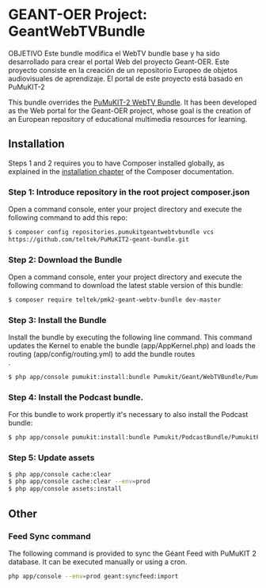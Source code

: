 # GEANT-OER Project: GeantWebTVBundle

OBJETIVO
Este bundle modifica el WebTV bundle base y ha sido desarrollado para crear el portal Web del proyecto Geant-OER. Este proyecto consiste en la creación de un repositorio Europeo de objetos audiovisuales de aprendizaje. El portal de este proyecto está basado en PuMuKIT-2

This bundle overrides the [PuMuKIT-2 WebTV Bundle](https://github.com/campusdomar/PuMuKIT2/tree/master/src/Pumukit/WebTVBundle). It has been developed as the Web portal for the Geant-OER project, whose goal is the creation of an European repository of educational multimedia resources for learning.

Installation
------------

Steps 1 and 2 requires you to have Composer installed globally, as explained
in the [installation chapter](https://getcomposer.org/doc/00-intro.md)
of the Composer documentation.


### Step 1: Introduce repository in the root project composer.json

Open a command console, enter your project directory and execute the
following command to add this repo:

```bash
$ composer config repositories.pumukitgeantwebtvbundle vcs
https://github.com/teltek/PuMuKIT2-geant-bundle.git
```


### Step 2: Download the Bundle

Open a command console, enter your project directory and execute the
following command to download the latest stable version of this bundle:

```bash
$ composer require teltek/pmk2-geant-webtv-bundle dev-master
```


### Step 3: Install the Bundle

Install the bundle by executing the following line command. This command updates the Kernel to enable the bundle (app/AppKernel.php) and loads the routing (app/config/routing.yml) to add the bundle routes\
.

```bash
$ php app/console pumukit:install:bundle Pumukit/Geant/WebTVBundle/PumukitGeantWebTVBundle
```

### Step 4: Install the Podcast bundle.

For this bundle to work propertly it's necessary to also install the Podcast bundle:
```bash
$ php app/console pumukit:install:bundle Pumukit/PodcastBundle/PumukitPodcastBundle
```


### Step 5: Update assets

```bash
$ php app/console cache:clear
$ php app/console cache:clear --env=prod
$ php app/console assets:install
```

## Other

### Feed Sync command

The following command is provided to sync the Géant Feed with PuMuKIT 2 database. It can be executed manually or using a cron.
```bash
php app/console --env=prod geant:syncfeed:import
```
